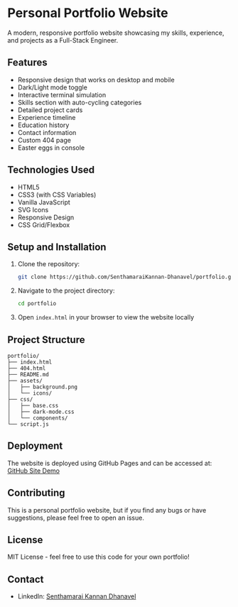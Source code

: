 # Personal Portfolio Website

A modern, responsive portfolio website showcasing my skills, experience, and projects as a Full-Stack Engineer.

## Features

- Responsive design that works on desktop and mobile
- Dark/Light mode toggle
- Interactive terminal simulation
- Skills section with auto-cycling categories
- Detailed project cards
- Experience timeline
- Education history
- Contact information
- Custom 404 page
- Easter eggs in console

## Technologies Used

- HTML5
- CSS3 (with CSS Variables)
- Vanilla JavaScript
- SVG Icons
- Responsive Design
- CSS Grid/Flexbox

## Setup and Installation

1. Clone the repository:
   ```bash
   git clone https://github.com/SenthamaraiKannan-Dhanavel/portfolio.git
   ```

2. Navigate to the project directory:
   ```bash
   cd portfolio
   ```

3. Open `index.html` in your browser to view the website locally

## Project Structure

```
portfolio/
├── index.html
├── 404.html
├── README.md
├── assets/
│   ├── background.png
│   └── icons/
├── css/
│   ├── base.css
│   ├── dark-mode.css
│   └── components/
└── script.js
```

## Deployment

The website is deployed using GitHub Pages and can be accessed at: [GitHub Site Demo](https://senthamaraikannan-dhanavel.github.io/portfolio/)

## Contributing

This is a personal portfolio website, but if you find any bugs or have suggestions, please feel free to open an issue.

## License

MIT License - feel free to use this code for your own portfolio!

## Contact

- LinkedIn: [Senthamarai Kannan Dhanavel](https://www.linkedin.com/in/senthamarai-kannan-dhanavel/)